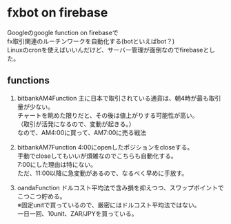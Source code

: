 # fxbot on firebase  
Googleのgoogle function on firebaseで  
fx取引関連のルーチンワークを自動化する(botといえばbot？)  
Linuxのcronを使えばいいんだけど、サーバー管理が面倒なのでfirebaseとした。  

## functions
1. bitbankAM4Function
主に日本で取引されている通貨は、朝4時が最も取引量が少ない。  
チャートを眺めた限りだと、その後は値上がりする可能性が高い。  
（取引が活発になるので、変動が起きる。）  
なので、AM4:00に買って、AM7:00に売る戦法  

2. bitbankAM7Function
4:00にopenしたポジションをcloseする。  
手動でcloseしてもいいが煩雑なのでこちらも自動化する。  
7:00にした理由は特にない。  
ただ、11:00以降に急変動があるので、なるべく早めに手放す。  

3. oandaFunction
ドルコスト平均法で含み損を抑えつつ、スワップポイントでこつこつ貯める。  
※固定unitで買っているので、厳密にはドルコスト平均法ではない。  
一日一回、10unit、ZAR/JPYを買っている。  